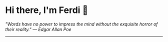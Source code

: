 <h1>Hi there, I'm Ferdi 👋</h1>

<p><em>
  "Words have no power to impress the mind without the exquisite horror of their reality." — Edgar Allan Poe
</em></p>

---
